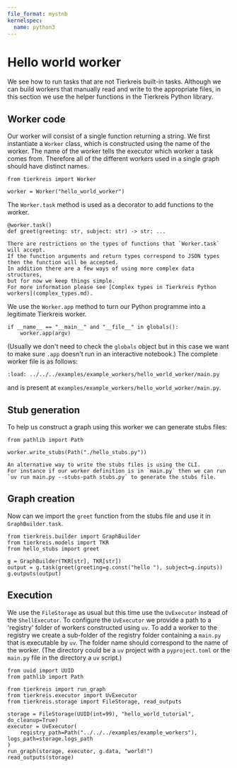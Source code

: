 ```yaml
---
file_format: mystnb
kernelspec:
  name: python3
---
```


# Hello world worker

We see how to run tasks that are not Tierkreis built-in tasks.
Although we can build workers that manually read and write to the appropriate files,
in this section we use the helper functions in the Tierkreis Python library.

## Worker code

Our worker will consist of a single function returning a string.
We first instantiate a `Worker` class, which is constructed using the name of the worker.
The name of the worker tells the executor which worker a task comes from.
Therefore all of the different workers used in a single graph should have distinct names.

```{code-cell} ipython3
from tierkreis import Worker

worker = Worker("hello_world_worker")
```

The `Worker.task` method is used as a decorator to add functions to the worker.

```{code-cell} ipython3
@worker.task()
def greet(greeting: str, subject: str) -> str: ...
```

```{note}
There are restrictions on the types of functions that `Worker.task` will accept.
If the function arguments and return types correspond to JSON types then the function will be accepted.
In addition there are a few ways of using more complex data structures,
but for now we keep things simple.
For more information please see [Complex types in Tierkreis Python workers](complex_types.md).
```

We use the `Worker.app` method to turn our Python programme into a legitimate Tierkreis worker.

```{code-cell} ipython3
if __name__ == "__main__" and "__file__" in globals():
    worker.app(argv)
```

(Usually we don't need to check the `globals` object but in this case we want to make sure `.app` doesn't run in an interactive notebook.)
The complete worker file is as follows:

```{code-cell} ipython3
:load: ../../../examples/example_workers/hello_world_worker/main.py
```

and is present at `examples/example_workers/hello_world_worker/main.py`.

## Stub generation

To help us construct a graph using this worker we can generate stubs files:

```{code-cell}
from pathlib import Path

worker.write_stubs(Path("./hello_stubs.py"))
```

```{note}
An alternative way to write the stubs files is using the CLI.
For instance if our worker definition is in `main.py` then we can run
`uv run main.py --stubs-path stubs.py` to generate the stubs file.
```

## Graph creation

Now can we import the `greet` function from the stubs file and use it in `GraphBuilder.task`.

```{code-cell} ipython3
from tierkreis.builder import GraphBuilder
from tierkreis.models import TKR
from hello_stubs import greet

g = GraphBuilder(TKR[str], TKR[str])
output = g.task(greet(greeting=g.const("hello "), subject=g.inputs))
g.outputs(output)
```

## Execution

We use the `FileStorage` as usual but this time use the `UvExecutor` instead of the `ShellExecutor`.
To configure the `UvExecutor` we provide a path to a 'registry' folder of workers constructed using `uv`.
To add a worker to the registry we create a sub-folder of the registry folder containing a `main.py` that is executable by `uv`.
The folder name should correspond to the name of the worker.
(The directory could be a `uv` project with a `pyproject.toml` or the `main.py` file in the directory a `uv` script.)

```{code-cell}
from uuid import UUID
from pathlib import Path

from tierkreis import run_graph
from tierkreis.executor import UvExecutor
from tierkreis.storage import FileStorage, read_outputs

storage = FileStorage(UUID(int=99), "hello_world_tutorial", do_cleanup=True)
executor = UvExecutor(
    registry_path=Path("../../../examples/example_workers"), logs_path=storage.logs_path
)
run_graph(storage, executor, g.data, "world!")
read_outputs(storage)
```
